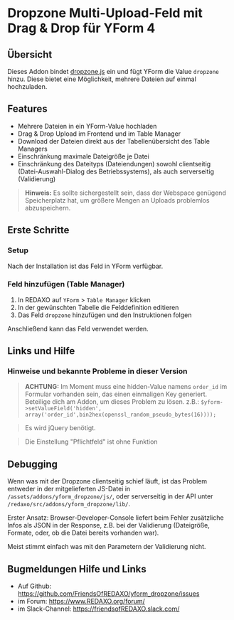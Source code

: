 # Dropzone Multi-Upload-Feld mit Drag & Drop für YForm 4

## Übersicht 

Dieses Addon bindet [dropzone.js](https://github.com/enyo/dropzone/) ein und fügt YForm die Value `dropzone` hinzu. Diese bietet eine Möglichkeit, mehrere Dateien auf einmal hochzuladen. 


## Features

* Mehrere Dateien in ein YForm-Value hochladen
* Drag & Drop Upload im Frontend und im Table Manager
* Download der Dateien direkt aus der Tabellenübersicht des Table Managers
* Einschränkung maximale Dateigröße je Datei
* Einschränkung des Dateityps (Dateiendungen) sowohl clientseitig (Datei-Auswahl-Dialog des Betriebssystems), als auch serverseitig (Validierung)

> **Hinweis:** Es sollte sichergestellt sein, dass der Webspace genügend Speicherplatz hat, um größere Mengen an Uploads problemlos abzuspeichern.

## Erste Schritte

### Setup

Nach der Installation ist das Feld in YForm verfügbar.

### Feld hinzufügen (Table Manager)

1. In REDAXO auf `YForm` > `Table Manager` klicken
2. In der gewünschten Tabelle die Felddefinition editieren
3. Das Feld `dropzone` hinzufügen und den Instruktionen folgen

Anschließend kann das Feld verwendet werden.

## Links und Hilfe

### Hinweise und bekannte Probleme in dieser Version

> **ACHTUNG:** Im Moment muss eine hidden-Value namens `order_id` im Formular vorhanden sein, das einen einmaligen Key generiert. Beteilige dich am Addon, um dieses Problem zu lösen. z.B.: `$yform->setValueField('hidden', array('order_id',bin2hex(openssl_random_pseudo_bytes(16))));`

> Es wird jQuery benötigt.

> Die Einstellung "Pflichtfeld" ist ohne Funktion

## Debugging

Wenn was mit der Dropzone clientseitig schief läuft, ist das Problem entweder in der mitgelieferten JS-Datei in `/assets/addons/yform_dropzone/js/`, oder serverseitig in der API unter `/redaxo/src/addons/yform_dropzone/lib/`.

Erster Ansatz: Browser-Developer-Console liefert beim Fehler zusätzliche Infos als JSON in der Response, z.B. bei der Validierung (Dateigröße, Formate, oder, ob die Datei bereits vorhanden war).

Meist stimmt einfach was mit den Parametern der Validierung nicht.

## Bugmeldungen Hilfe und Links

* Auf Github: https://github.com/FriendsOfREDAXO/yform_dropzone/issues
* im Forum: https://www.REDAXO.org/forum/
* im Slack-Channel: https://friendsofREDAXO.slack.com/
